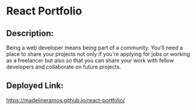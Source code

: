 # React Portfolio

## Description:

Being a web developer means being part of a community. You’ll need a place to share your projects not only if you're applying for jobs or working as a freelancer but also so that you can share your work with fellow developers and collaborate on future projects.


## Deployed Link:
https://madelineramos.github.io/react-portfolio/